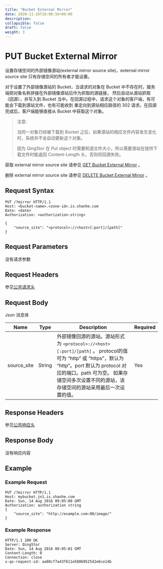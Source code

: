 ```yaml
---
title: "Bucket External Mirror"
date: 2020-11-26T10:08:56+09:00
description:
collapsible: false
draft: false
weight: 3
---
```


# PUT Bucket External Mirror

设置存储空间的外部镜像源站(external mirror source site)，external mirror source site 只有存储空间的所有者才能设置。

对于设置了外部镜像源站的 Bucket，当请求的对象在 Bucket 中不存在时，服务端把对象名称拼接在外部镜像源站后作为抓取的源链接， 然后自动从源站抓取（回源），并写入到 Bucket 当中。在回源过程中，请求这个对象的客户端，有可能会下载到源站文件，也有可能收到 重定向到源站相应路径的 302 请求。在回源完成后，客户端能够直接从 Bucket 中获取这个对象。

> 注意:
>
> 当同一对象已经被下载到 Bucket 之后，如果源站的相应文件内容发生变化时，系统并不会自动更新这个对象。
>
> 因为 QingStor 在 Put object 时需要知道文件大小，所以需要源站在提供下载文件时能返回 Content-Length 头，否则将回源失败。

获取 external mirror source site 请参见 [GET Bucket External Mirror](../get_external_mirror) 。

删除 external mirror source site 请参见 [DELETE Bucket External Mirror](../delete_external_mirror) 。

## Request Syntax

```http
PUT /?mirror HTTP/1.1
Host: <bucket-name>.<zone-id>.is.shanhe.com
Date: <date>
Authorization: <authorization-string>

{
    "source_site": "<protocol>://<host>[:port]/[path]"
}
```

## Request Parameters

没有请求参数

## Request Headers

参见[公共请求头](../../../common_header/#请求头字段-request-header)

## Request Body

Json 消息体

| Name | Type | Description | Required |
| --- | --- | --- | --- |
| source_site | String | 外部镜像回源的源站。源站形式为 `<protocol>://<host>[:port]/[path]` 。 protocol的值可为 “http” 或 “https”，默认为 “http”。port 默认为 protocol 对应的端口。path 可为空。 如果存储空间多次设置不同的源站，该存储空间的源站采用最后一次设置的值。 | Yes |

## Response Headers

参见[公共响应头](../../../common_header/#响应头字段-request-header)

## Response Body

没有响应内容

## Example

### Example Request

```http
PUT /?mirror HTTP/1.1
Host: mybucket.jn1.is.shanhe.com
Date: Sun, 14 Aug 2016 09:05:00 GMT
Authorization: authorization string
{
    "source_site": "http://example.com:80/image/"
}
```

### Example Response

```http
HTTP/1.1 200 OK
Server: QingStor
Date: Sun, 14 Aug 2016 09:05:01 GMT
Content-Length: 0
Connection: close
x-qs-request-id: aa08cf7a43f611e5886952542e6ce14b
```
